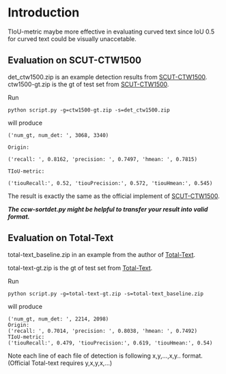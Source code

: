 # Introduction
  
  TIoU-metric maybe more effective in evaluating curved text since IoU 0.5 for curved text could be visually unaccetable.
  
## Evaluation on SCUT-CTW1500
det_ctw1500.zip is an example detection results from [SCUT-CTW1500](https://github.com/Yuliang-Liu/Curve-Text-Detector/tree/master/tools/ctw1500_evaluation). 
ctw1500-gt.zip is the gt of test set  from [SCUT-CTW1500](https://github.com/Yuliang-Liu/Curve-Text-Detector).

Run
  ```shell
  python script.py -g=ctw1500-gt.zip -s=det_ctw1500.zip
```
will produce 

```
('num_gt, num_det: ', 3068, 3340) 

Origin:

('recall: ', 0.8162, 'precision: ', 0.7497, 'hmean: ', 0.7815)

TIoU-metric:

('tiouRecall:', 0.52, 'tiouPrecision:', 0.572, 'tiouHmean:', 0.545)
```

The result is exactly the same as the official implement of [SCUT-CTW1500](https://github.com/Yuliang-Liu/Curve-Text-Detector/tree/master/tools/ctw1500_evaluation).

***The ccw-sortdet.py might be helpful to transfer your result into valid format.***

## Evaluation on Total-Text
total-text_baseline.zip in an example from the author of [Total-Text](https://github.com/cs-chan/Total-Text-Dataset).

total-text-gt.zip is the gt of test set from [Total-Text](https://github.com/cs-chan/Total-Text-Dataset).

Run
  ```shell
  python script.py -g=total-text-gt.zip -s=total-text_baseline.zip
```
will produce

```
('num_gt, num_det: ', 2214, 2098)
Origin:
('recall: ', 0.7014, 'precision: ', 0.8038, 'hmean: ', 0.7492)
TIoU-metric:
('tiouRecall:', 0.479, 'tiouPrecision:', 0.619, 'tiouHmean:', 0.54)
```

Note each line of each file of detection is following x,y,...,x,y.. format. (Official Total-text requires y,x,y,x,...)
